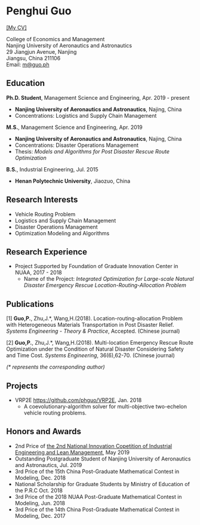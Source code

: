 # Penghui Guo
[[My CV]](https://github.com/phguo/phguo.github.io/raw/master/Penghui%20Guo%20-%20CV.pdf)

<!-- https://docs.google.com/viewer?url=https://github.com/phguo/phguo.github.io/raw/master/Penghui%20Guo%20-%20CV.pdf -->

<!-- <a target="_BLANK" href="https://github.com/phguo/phguo.github.io/raw/master/Penghui%20Guo%20-%20CV.pdf">[My CV]</a>	 -->

<!-- <embed src="https://github.com/phguo/phguo.github.io/raw/master/Penghui%20Guo%20-%20CV.pdf" type="application/pdf" /> -->



College of Economics and Management<br>
Nanjing University of Aeronautics and Astronautics<br>
29 Jiangjun Avenue, Nanjing<br>
Jiangsu, China 211106<br>
Email: m@guo.ph<br>

## Education

__Ph.D. Student__, Management Science and Engineering, Apr. 2019 - present
- __Nanjing University of Aeronautics and Astronautics__, Najing, China
- Concentrations: Logistics and Supply Chain Management

__M.S.__, Management Science and Engineering, Apr. 2019
- __Nanjing University of Aeronautics and Astronautics__, Najing, China
- Concentrations: Disaster Operations Management<br>
- Thesis: _Models and Algorithms for Post Disaster
Rescue Route Optimization_

__B.S.__, Industrial Engineering, Jul. 2015
- __Henan Polytechnic University__, Jiaozuo, China

## Research Interests

- Vehicle Routing Problem
- Logistics and Supply Chain Management
- Disaster Operations Management
- Optimization Modeling and Algorithms

## Research Experience

- Project Supported by Foundation of Graduate Innovation Center in NUAA, 2017 - 2018
    - Name of the Project: _Integrated Optimization for Large-scale Natural Disaster Emergency Rescue Location-Routing-Allocation Problem_

## Publications

[1] __Guo,P.__, Zhu,J.*, Wang,H.(2018). Location-routing-allocation Problem with Heterogeneous Materials Transportation in Post Disaster Relief. _Systems Engineering - Theory & Practice_, Accepted. (Chinese journal)

[2] __Guo,P.__, Zhu,J.*, Wang,H.(2018). Multi-location Emergency Rescue Route Optimization under the Condition of Natural Disaster Considering Safety and Time Cost. _Systems Engineering_, 36(6),62-70. (Chinese journal)

_(* represents the corresponding author)_

## Projects

- VRP2E https://github.com/phguo/VRP2E, Jan. 2018
    - A coevolutionary-algorithm solver for multi-objective two-echelon vehicle routing problems.

## Honors and Awards

- 2nd Price of [the 2nd National Innovation Copetition of Industrial Engineering and Lean Management](http://ielean.cn/), May 2019
- Outstanding Postgraduate Student of Nanjing University of Aeronautics and Astronautics, Jul. 2019
- 3rd Price of the 15th China Post-Graduate Mathematical Contest in Modeling, Dec. 2018
- National Scholarship for Graduate Students by Ministry of Education of the P.R.C Oct. 2018
- 3rd Price of the 2018 NUAA Post-Graduate Mathematical Contest in Modeling, Jun. 2018
- 3rd Price of the 14th China Post-Graduate Mathematical Contest in Modeling, Dec. 2017
